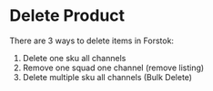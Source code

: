 # Delete Product

There are 3 ways to delete items in Forstok:

1. Delete one sku all channels
2. Remove one squad one channel \(remove listing\)
3. Delete multiple sku all channels \(Bulk Delete\)

